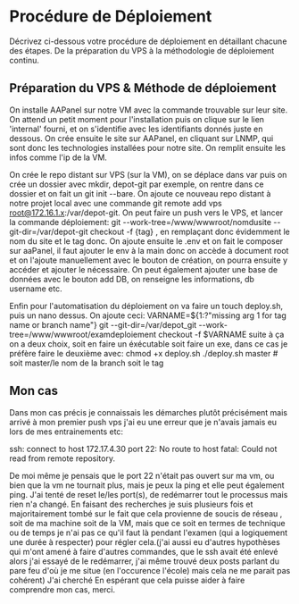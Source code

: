 # Procédure de Déploiement

Décrivez ci-dessous votre procédure de déploiement en détaillant chacune des étapes. De la préparation du VPS à la méthodologie de déploiement continu.

## Préparation du VPS & Méthode de déploiement

On installe AAPanel sur notre VM avec la commande trouvable sur leur site. On attend un petit moment pour l'installation puis on clique sur le lien 'internal' fourni, et on s'identifie avec les identifiants donnés juste en dessous.
On crée ensuite le site sur AAPanel, en cliquant sur LNMP, qui sont donc les technologies installées pour notre site.
On remplit ensuite les infos comme l'ip de la VM.

On crée le repo distant sur VPS (sur la VM), on se déplace dans var puis on crée un dossier avec mkdir, depot-git par exemple, on rentre dans ce dossier et on fait un git init --bare.
On ajoute ce nouveau repo distant à notre projet local avec une commande git remote add vps root@172.16.1.x:/var/depot-git.
On peut faire un push vers le VPS, et lancer la commande déploiement: git --work-tree=/www/wwwroot/nomdusite --git-dir=/var/depot-git checkout -f {tag} , en remplaçant donc évidemment le nom du site et le tag donc.
On ajoute ensuite le .env et on fait le composer sur aaPanel, il faut ajouter le env à la main donc on accède à document root et on l'ajoute manuellement avec le bouton de création, on pourra ensuite y accéder et ajouter le nécessaire.
On peut également ajouter une base de données avec le bouton add DB, on renseigne les informations, db username etc.

Enfin pour l'automatisation du déploiement on va faire un touch deploy.sh, puis un nano dessus. On ajoute ceci:
VARNAME=${1:?"missing arg 1 for tag name or branch name"}
git --git-dir=/var/depot_git --work-tree=/www/wwwroot/examdeploiement checkout -f $VARNAME
suite à ça on a deux choix, soit en faire un éxécutable soit faire un exe, dans ce cas je préfère faire le deuxième avec: 
chmod +x deploy.sh
./deploy.sh master # soit master/le nom de la branch soit le tag

## Mon cas

Dans mon cas précis je connaissais les démarches plutôt précisément mais arrivé à mon premier push vps j'ai eu une erreur que je n'avais jamais eu lors de mes entrainements etc:

ssh: connect to host 172.17.4.30 port 22: No route to host
fatal: Could not read from remote repository.

De moi même je pensais que le port 22 n'était pas ouvert sur ma vm, ou bien que la vm ne tournait plus, mais je peux la ping et elle peut également ping. J'ai tenté de reset le/les port(s), de redémarrer tout le processus mais rien n'a changé. En faisant des recherches je suis plusieurs fois et majoritairement tombé sur le fait que cela provienne de soucis de réseau , soit de ma machine soit de la VM, mais que ce soit en termes de technique ou de temps je n'ai pas ce qu'il faut là pendant l'examen (qui a logiquement une durée à respecter) pour régler cela.(j'ai aussi eu d'autres hypothèses qui m'ont amené à faire d'autres commandes, que le ssh avait été enlevé alors j'ai essayé de le redémarrer, j'ai même trouvé deux posts parlant du pare feu d'où je me situe (en l'occurence l'école) mais cela ne me parait pas cohérent)
J'ai cherché 
En espérant que cela puisse aider à faire comprendre mon cas, merci.